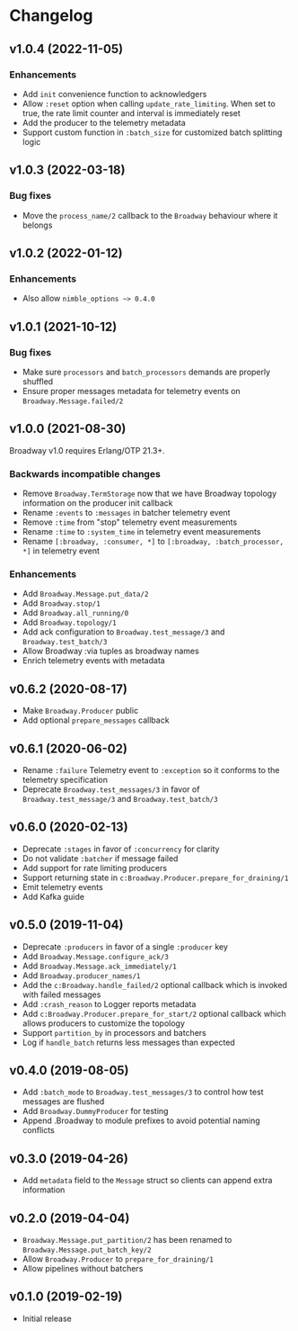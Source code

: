 # Changelog

## v1.0.4 (2022-11-05)

### Enhancements

  * Add `init` convenience function to acknowledgers
  * Allow `:reset` option when calling `update_rate_limiting`. When set to true, the rate limit counter and interval is immediately reset
  * Add the producer to the telemetry metadata
  * Support custom function in `:batch_size` for customized batch splitting logic

## v1.0.3 (2022-03-18)

### Bug fixes

  * Move the `process_name/2` callback to the `Broadway` behaviour where it belongs

## v1.0.2 (2022-01-12)

### Enhancements

  * Also allow `nimble_options ~> 0.4.0`

## v1.0.1 (2021-10-12)

### Bug fixes

  * Make sure `processors` and `batch_processors` demands are properly shuffled
  * Ensure proper messages metadata for telemetry events on `Broadway.Message.failed/2`

## v1.0.0 (2021-08-30)

Broadway v1.0 requires Erlang/OTP 21.3+.

### Backwards incompatible changes

  * Remove `Broadway.TermStorage` now that we have Broadway topology information on the producer init callback
  * Rename `:events` to `:messages` in batcher telemetry event
  * Remove `:time` from "stop" telemetry event measurements
  * Rename `:time` to `:system_time` in telemetry event measurements
  * Rename `[:broadway, :consumer, *]` to `[:broadway, :batch_processor, *]` in telemetry event

### Enhancements

  * Add `Broadway.Message.put_data/2`
  * Add `Broadway.stop/1`
  * Add `Broadway.all_running/0`
  * Add `Broadway.topology/1`
  * Add ack configuration to `Broadway.test_message/3` and `Broadway.test_batch/3`
  * Allow Broadway :via tuples as broadway names
  * Enrich telemetry events with metadata

## v0.6.2 (2020-08-17)

  * Make `Broadway.Producer` public
  * Add optional `prepare_messages` callback

## v0.6.1 (2020-06-02)

  * Rename `:failure` Telemetry event to `:exception` so it conforms to the telemetry specification
  * Deprecate `Broadway.test_messages/3` in favor of `Broadway.test_message/3` and `Broadway.test_batch/3`

## v0.6.0 (2020-02-13)

  * Deprecate `:stages` in favor of `:concurrency` for clarity
  * Do not validate `:batcher` if message failed
  * Add support for rate limiting producers
  * Support returning state in `c:Broadway.Producer.prepare_for_draining/1`
  * Emit telemetry events
  * Add Kafka guide

## v0.5.0 (2019-11-04)

  * Deprecate `:producers` in favor of a single `:producer` key
  * Add `Broadway.Message.configure_ack/3`
  * Add `Broadway.Message.ack_immediately/1`
  * Add `Broadway.producer_names/1`
  * Add the `c:Broadway.handle_failed/2` optional callback which is invoked with failed messages
  * Add `:crash_reason` to Logger reports metadata
  * Add `c:Broadway.Producer.prepare_for_start/2` optional callback which allows producers to customize the topology
  * Support `partition_by` in processors and batchers
  * Log if `handle_batch` returns less messages than expected

## v0.4.0 (2019-08-05)

  * Add `:batch_mode` to `Broadway.test_messages/3` to control how test messages are flushed
  * Add `Broadway.DummyProducer` for testing
  * Append .Broadway to module prefixes to avoid potential naming conflicts

## v0.3.0 (2019-04-26)

  * Add `metadata` field to the `Message` struct so clients can append extra information

## v0.2.0 (2019-04-04)

  * `Broadway.Message.put_partition/2` has been renamed to `Broadway.Message.put_batch_key/2`
  * Allow `Broadway.Producer` to `prepare_for_draining/1`
  * Allow pipelines without batchers

## v0.1.0 (2019-02-19)

  * Initial release
